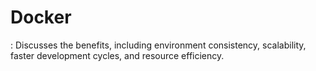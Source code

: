# Docker
: Discusses the benefits, including environment consistency, scalability, faster development cycles, and resource efficiency.
